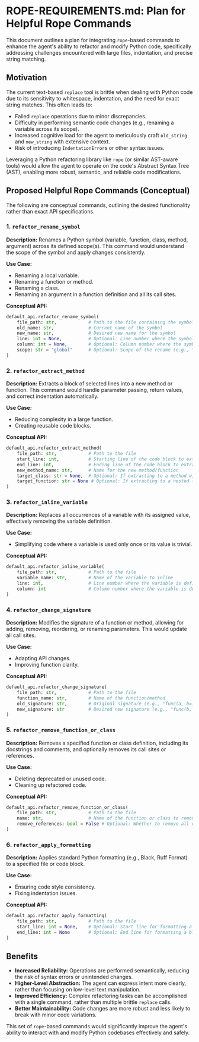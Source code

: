 # ROPE-REQUIREMENTS.md: Plan for Helpful Rope Commands

This document outlines a plan for integrating `rope`-based commands to enhance the agent's ability to refactor and modify Python code, specifically addressing challenges encountered with large files, indentation, and precise string matching.

## Motivation

The current text-based `replace` tool is brittle when dealing with Python code due to its sensitivity to whitespace, indentation, and the need for exact string matches. This often leads to:
- Failed `replace` operations due to minor discrepancies.
- Difficulty in performing semantic code changes (e.g., renaming a variable across its scope).
- Increased cognitive load for the agent to meticulously craft `old_string` and `new_string` with extensive context.
- Risk of introducing `IndentationError`s or other syntax issues.

Leveraging a Python refactoring library like `rope` (or similar AST-aware tools) would allow the agent to operate on the code's Abstract Syntax Tree (AST), enabling more robust, semantic, and reliable code modifications.

## Proposed Helpful Rope Commands (Conceptual)

The following are conceptual commands, outlining the desired functionality rather than exact API specifications.

### 1. `refactor_rename_symbol`

**Description:** Renames a Python symbol (variable, function, class, method, argument) across its defined scope(s). This command would understand the scope of the symbol and apply changes consistently.

**Use Case:**
- Renaming a local variable.
- Renaming a function or method.
- Renaming a class.
- Renaming an argument in a function definition and all its call sites.

**Conceptual API:**
```python
default_api.refactor_rename_symbol(
    file_path: str,            # Path to the file containing the symbol definition
    old_name: str,             # Current name of the symbol
    new_name: str,             # Desired new name for the symbol
    line: int = None,          # Optional: Line number where the symbol is defined (for disambiguation)
    column: int = None,        # Optional: Column number where the symbol is defined (for disambiguation)
    scope: str = "global"      # Optional: Scope of the rename (e.g., "global", "function_name", "class_name")
)
```

### 2. `refactor_extract_method`

**Description:** Extracts a block of selected lines into a new method or function. This command would handle parameter passing, return values, and correct indentation automatically.

**Use Case:**
- Reducing complexity in a large function.
- Creating reusable code blocks.

**Conceptual API:**
```python
default_api.refactor_extract_method(
    file_path: str,            # Path to the file
    start_line: int,           # Starting line of the code block to extract
    end_line: int,             # Ending line of the code block to extract
    new_method_name: str,      # Name for the new method/function
    target_class: str = None,  # Optional: If extracting to a method within a class
    target_function: str = None # Optional: If extracting to a nested function
)
```

### 3. `refactor_inline_variable`

**Description:** Replaces all occurrences of a variable with its assigned value, effectively removing the variable definition.

**Use Case:**
- Simplifying code where a variable is used only once or its value is trivial.

**Conceptual API:**
```python
default_api.refactor_inline_variable(
    file_path: str,            # Path to the file
    variable_name: str,        # Name of the variable to inline
    line: int,                 # Line number where the variable is defined
    column: int                # Column number where the variable is defined
)
```

### 4. `refactor_change_signature`

**Description:** Modifies the signature of a function or method, allowing for adding, removing, reordering, or renaming parameters. This would update all call sites.

**Use Case:**
- Adapting API changes.
- Improving function clarity.

**Conceptual API:**
```python
default_api.refactor_change_signature(
    file_path: str,            # Path to the file
    function_name: str,        # Name of the function/method
    old_signature: str,        # Original signature (e.g., "func(a, b=1)")
    new_signature: str         # Desired new signature (e.g., "func(b, c, a=0)")
)
```

### 5. `refactor_remove_function_or_class`

**Description:** Removes a specified function or class definition, including its docstrings and comments, and optionally removes its call sites or references.

**Use Case:**
- Deleting deprecated or unused code.
- Cleaning up refactored code.

**Conceptual API:**
```python
default_api.refactor_remove_function_or_class(
    file_path: str,            # Path to the file
    name: str,                 # Name of the function or class to remove
    remove_references: bool = False # Optional: Whether to remove all call sites/references
)
```

### 6. `refactor_apply_formatting`

**Description:** Applies standard Python formatting (e.g., Black, Ruff Format) to a specified file or code block.

**Use Case:**
- Ensuring code style consistency.
- Fixing indentation issues.

**Conceptual API:**
```python
default_api.refactor_apply_formatting(
    file_path: str,            # Path to the file
    start_line: int = None,    # Optional: Start line for formatting a block
    end_line: int = None       # Optional: End line for formatting a block
)
```

## Benefits

-   **Increased Reliability:** Operations are performed semantically, reducing the risk of syntax errors or unintended changes.
-   **Higher-Level Abstraction:** The agent can express intent more clearly, rather than focusing on low-level text manipulation.
-   **Improved Efficiency:** Complex refactoring tasks can be accomplished with a single command, rather than multiple brittle `replace` calls.
-   **Better Maintainability:** Code changes are more robust and less likely to break with minor code variations.

This set of `rope`-based commands would significantly improve the agent's ability to interact with and modify Python codebases effectively and safely.
